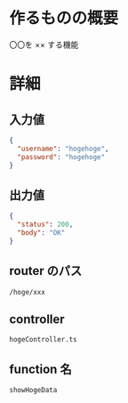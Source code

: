 # 作るものの概要

〇〇を ×× する機能

# 詳細

## 入力値

```json
{
  "username": "hogehoge",
  "password": "hogehoge"
}
```

## 出力値

```json
{
  "status": 200,
  "body": "OK"
}
```

## router のパス

```
/hoge/xxx
```

## controller

```
hogeController.ts
```

## function 名

```
showHogeData
```
